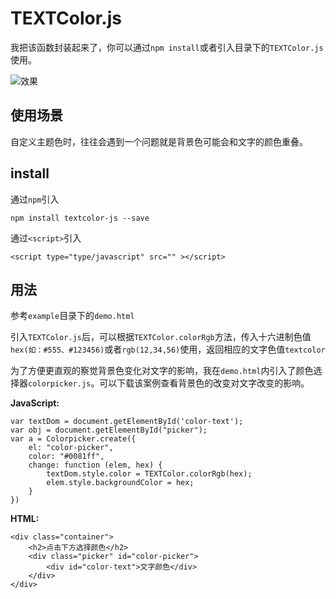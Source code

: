 # TEXTColor.js

我把该函数封装起来了，你可以通过`npm install`或者引入目录下的`TEXTColor.js`使用。

![效果](https://user-gold-cdn.xitu.io/2019/10/10/16db325a96df5612?w=400&h=324&f=gif&s=886534) 

## 使用场景

自定义主题色时，往往会遇到一个问题就是背景色可能会和文字的颜色重叠。

## install

通过`npm`引入
```
npm install textcolor-js --save
```

通过`<script>`引入
```
<script type="type/javascript" src="" ></script>
```

## 用法

参考`example`目录下的`demo.html`

引入`TEXTColor.js`后，可以根据`TEXTColor.colorRgb`方法，传入十六进制色值`hex(如：#555、#123456)`或者`rgb(12,34,56)`使用，返回相应的文字色值`textcolor`

为了方便更直观的察觉背景色变化对文字的影响，我在`demo.html`内引入了颜色选择器`colorpicker.js`。可以下载该案例查看背景色的改变对文字改变的影响。

**JavaScript:**
```
var textDom = document.getElementById('color-text');
var obj = document.getElementById("picker");
var a = Colorpicker.create({
    el: "color-picker",
    color: "#0081ff",
    change: function (elem, hex) {
        textDom.style.color = TEXTColor.colorRgb(hex);
        elem.style.backgroundColor = hex;
    }
})
```

**HTML:**
```
<div class="container">
    <h2>点击下方选择颜色</h2>
    <div class="picker" id="color-picker">
        <div id="color-text">文字颜色</div>
    </div>
</div>
```